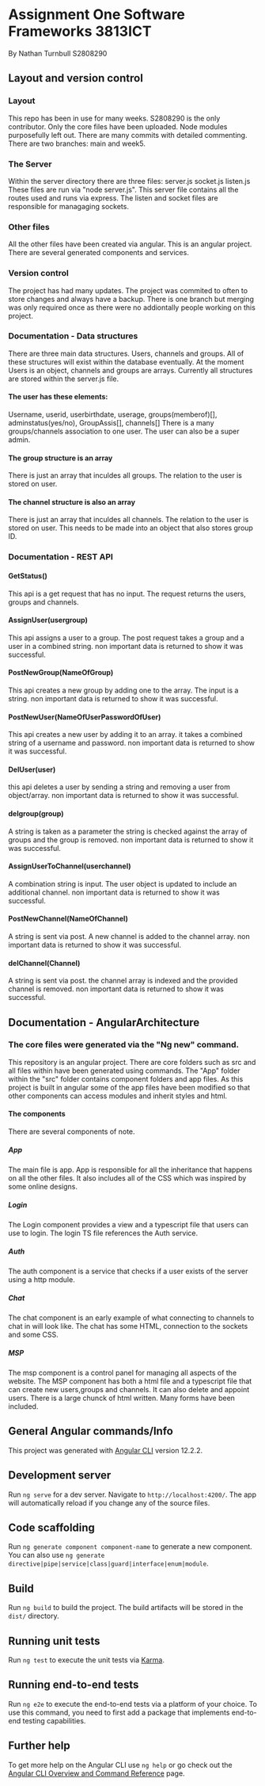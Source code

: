 # Assignment One Software Frameworks 3813ICT
By Nathan Turnbull S2808290

## Layout and version control
### Layout 
This repo has been in use for many weeks. S2808290 is the only contributor. Only the core files have been uploaded. Node modules purposefully left out. There are many commits with detailed commenting. There are two branches: main and week5.
###  The Server
Within the server directory there are three files:
server.js
socket.js
listen.js
These files are run via "node server.js". This server file contains all the routes used and runs via express. The listen and socket files are responsible for managaging sockets.
### Other files
All the other files have been created via angular. This is an angular project. There are several generated components and services.
### Version control
The project has had many updates. The project was commited to often to store changes and always have a backup. There is one branch but merging was only required once as there were no addiontally people working on this project.

### Documentation - Data structures
There are three main data structures. Users, channels and groups. All of these structures will exist within the database eventually. At the moment Users is an object, channels and groups are arrays. Currently all structures are stored within the server.js file.
#### The user has these elements: 
Username, userid, userbirthdate, userage, groups(memberof)[], adminstatus(yes/no), GroupAssis[], channels[] 
There is a many groups/channels association to one user. The user can also be a super admin.
#### The group structure is an array
There is just an array that inculdes all groups. The relation to the user is stored on user.
#### The channel structure is also an array
There is just an array that inculdes all channels. The relation to the user is stored on user. This needs to be made into an object that also stores group ID.

### Documentation - REST API

#### GetStatus()
This api is a get request that has no input. The request returns the users, groups and channels.
#### AssignUser(usergroup)
This api assigns a user to a group. The post request takes a group and a user in a combined string. non important data is returned to show it was successful.
#### PostNewGroup(NameOfGroup)
This api creates a new group by adding one to the array. The input is a string.  non important data is returned to show it was successful.
#### PostNewUser(NameOfUserPasswordOfUser)
This api creates a new user by adding it to an array. it takes a combined string of a username and password. non important data is returned to show it was successful.
#### DelUser(user)
this api deletes a user by sending a string and removing a user from object/array. non important data is returned to show it was successful.
#### delgroup(group)
A string is taken as a parameter the string is checked against the array of groups and the group is removed. non important data is returned to show it was successful.
#### AssignUserToChannel(userchannel)
A combination string is input. The user object is updated to include an additional channel. non important data is returned to show it was successful.
#### PostNewChannel(NameOfChannel)
A string is sent via post. A new channel is added to the channel array. non important data is returned to show it was successful.
#### delChannel(Channel)
A string is sent via post. the channel array is indexed and the provided channel is removed. non important data is returned to show it was successful.

## Documentation - AngularArchitecture
### The core files were generated via the "Ng new" command.
This repository is an angular project. There are core folders such as src and all files within have been generated using commands. The "App" folder within the "src" folder contains component folders and app files. As this project is built in angular some of the app files have been modified so that other components can access modules and inherit styles and html.
#### The components
There are several components of note. 
##### App
The main file is app. App is responsible for all the inheritance that happens on all the other files. It also includes all of the CSS which was inspired by some online designs.
##### Login
The Login component provides a view and a typescript file that users can use to login. The login TS file references the Auth service.
##### Auth
The auth component is a service that checks if a user exists of the server using a http module.
##### Chat
The chat component is an early example of what connecting to channels to chat in will look like.
The chat has some HTML, connection to the sockets and some CSS.
##### MSP 
The msp component is a control panel for managing all aspects of the website. The MSP component has both a html file and a typescript file that can create new users,groups and channels. It can also delete and appoint users.
There is a large chunck of html written. Many forms have been included.




## General Angular commands/Info

This project was generated with [Angular CLI](https://github.com/angular/angular-cli) version 12.2.2.

## Development server

Run `ng serve` for a dev server. Navigate to `http://localhost:4200/`. The app will automatically reload if you change any of the source files.

## Code scaffolding

Run `ng generate component component-name` to generate a new component. You can also use `ng generate directive|pipe|service|class|guard|interface|enum|module`.

## Build

Run `ng build` to build the project. The build artifacts will be stored in the `dist/` directory.

## Running unit tests

Run `ng test` to execute the unit tests via [Karma](https://karma-runner.github.io).

## Running end-to-end tests

Run `ng e2e` to execute the end-to-end tests via a platform of your choice. To use this command, you need to first add a package that implements end-to-end testing capabilities.

## Further help

To get more help on the Angular CLI use `ng help` or go check out the [Angular CLI Overview and Command Reference](https://angular.io/cli) page.
